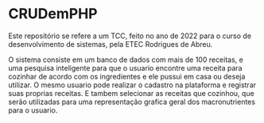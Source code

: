 # CRUDemPHP
Este repositório se refere a um TCC, feito no ano de 2022 para o curso de desenvolvimento de sistemas, pela ETEC Rodrigues de Abreu.

O sistema consiste em um banco de dados com mais de 100 receitas, e uma pesquisa inteligente para que o usuario encontre uma receita para cozinhar de acordo com os ingredientes e ele pussui em casa ou deseja utilizar. O mesmo usuario pode realizar o cadastro na plataforma e registrar suas proprias receitas. E tambem selecionar as receitas que cozinhou, que serão utilizadas para uma representação grafica geral dos macronutrientes para o usuario.
